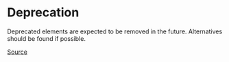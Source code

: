 # Deprecation

Deprecated elements are expected to be removed in the future. Alternatives should be found if possible.


[Source](https://detekt.dev/docs/rules/potential-bugs#deprecation)
